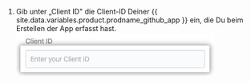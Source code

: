 1. Gib unter „Client ID" die Client-ID Deiner {{ site.data.variables.product.prodname_github_app }} ein, die Du beim Erstellen der App erfasst hast. ![Feld „Client-ID"](/assets/images/help/insights/client-id.png)
